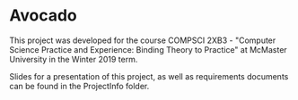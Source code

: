 # Avocado

This project was developed for the course COMPSCI 2XB3 - "Computer Science Practice and Experience: Binding Theory to Practice" at McMaster University in the Winter 2019 term.

Slides for a presentation of this project, as well as requirements documents can be found in the ProjectInfo folder.
